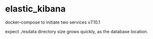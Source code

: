 # elastic_kibana
docker-compose to initiate two services v7.10.1

expect ./esdata directory size grows quickly, as the database location.
